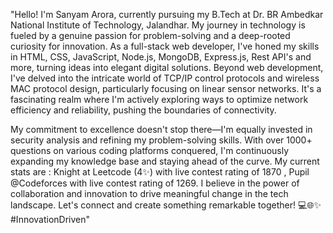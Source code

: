 "Hello! I'm Sanyam Arora, currently pursuing my B.Tech at Dr. BR Ambedkar National Institute of Technology, Jalandhar. My journey in technology is fueled by a genuine passion for problem-solving and a deep-rooted curiosity for innovation. As a full-stack web developer, I've honed my skills in HTML, CSS, JavaScript, Node.js, MongoDB, Express.js, Rest API's and more, turning ideas into elegant digital solutions. Beyond web development, I've delved into the intricate world of TCP/IP control protocols and wireless MAC protocol design, particularly focusing on linear sensor networks. It's a fascinating realm where I'm actively exploring ways to optimize network efficiency and reliability, pushing the boundaries of connectivity.

My commitment to excellence doesn't stop there—I'm equally invested in security analysis and refining my problem-solving skills. With over 1000+ questions on various coding platforms conquered, I'm continuously expanding my knowledge base and staying ahead of the curve. My current stats are : Knight at Leetcode (4✨) with live contest rating of 1870 , Pupil @Codeforces with live contest rating of 1269. I believe in the power of collaboration and innovation to drive meaningful change in the tech landscape. Let's connect and create something remarkable together! 💻🌐✨ #InnovationDriven"
